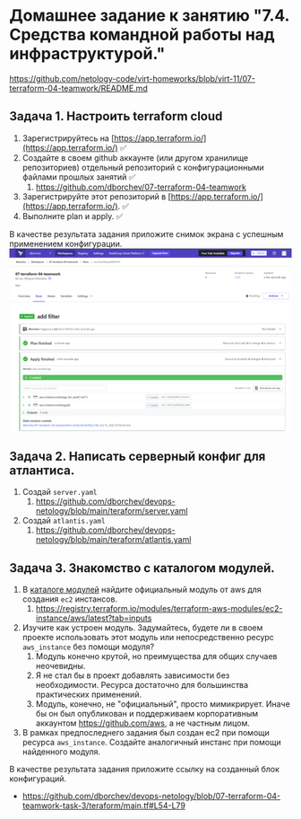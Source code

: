 # Домашнее задание к занятию "7.4. Средства командной работы над инфраструктурой."

https://github.com/netology-code/virt-homeworks/blob/virt-11/07-terraform-04-teamwork/README.md

## Задача 1. Настроить terraform cloud
1. Зарегистрируйтесь на [https://app.terraform.io/](https://app.terraform.io/) ✅ 
2. Создайте в своем github аккаунте (или другом хранилище репозиториев) отдельный репозиторий с
 конфигурационными файлами прошлых занятий ✅ 
   1. https://github.com/dborchev/07-terraform-04-teamwork
3. Зарегистрируйте этот репозиторий в [https://app.terraform.io/](https://app.terraform.io/). ✅ 
4. Выполните plan и apply. ✅ 

В качестве результата задания приложите снимок экрана с успешным применением конфигурации.
![screenshots/terraform-cl;oud-plan-apply.png](screenshots/terraform-cl;oud-plan-apply.png)


## Задача 2. Написать серверный конфиг для атлантиса. 
1. Создай `server.yaml`
   1. https://github.com/dborchev/devops-netology/blob/main/teraform/server.yaml
2. Создай `atlantis.yaml`
   1. https://github.com/dborchev/devops-netology/blob/main/teraform/atlantis.yaml

## Задача 3. Знакомство с каталогом модулей.
1. В [каталоге модулей](https://registry.terraform.io/browse/modules) найдите официальный модуль от aws для создания
`ec2` инстансов.
   1. https://registry.terraform.io/modules/terraform-aws-modules/ec2-instance/aws/latest?tab=inputs
2. Изучите как устроен модуль. Задумайтесь, будете ли в своем проекте использовать этот модуль или непосредственно 
ресурс `aws_instance` без помощи модуля?
   1. Модуль конечно крутой, но преимущества для общих случаев неочевидны.
   2. Я не стал бы в проект добавлять зависимости без необходимости. Ресурса достаточно для большинства практических применений.
   3. Модуль, конечно, не "официальный", просто мимикрирует. Иначе бы он был опубликован и поддерживаем корпоративным аккаунтом https://github.com/aws, а не частным лицом.
3. В рамках предпоследнего задания был создан ec2 при помощи ресурса `aws_instance`. 
Создайте аналогичный инстанс при помощи найденного модуля.   

В качестве результата задания приложите ссылку на созданный блок конфигураций. 
 - https://github.com/dborchev/devops-netology/blob/07-terraform-04-teamwork-task-3/teraform/main.tf#L54-L79
